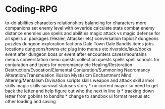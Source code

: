 # Coding-RPG
to-do
abilities
characters
    relationships
    balancing for characters
    more companions
    set enemy level with ovveride calculate stats
combat
    enemy distance
    enemies use spells and abilities
    magic attack vs magic defense for all spells
    ai packages (Healer, Attacker etc)
conversation
topics?
dungeons
    puzzles
    dungeon exploration
factions
    Dale Town
    Dale Bandits
items
jobs
locations
    dungeons/towns etc
    plug into menus etc
    riverside/lake/docks
    event after dungeon boss or event after encounters
    caves/mountains
menus
    converstation menu
quests
    collection quests
spells
    spell schools for conjuration and types for necromancy etc
    Healing/Restoration
    Destruction/Evocation/Elemental
    Conjuration/Summoning
    Necromancy
    Alteration/Transmuation
    Illusion
    Mystisicm
    Enchantment
    Mind Altering/Mentalism
    Divination
scripts
skills
    weapon and attack skill
    armor skills
    magic skills
    survival
statuses
story
    * no current mayor so need to get back the letter and help figure out who the next in line is
    * tracking down letter from goblins to bandits
    * change to sandbox
ui
    format menus etc
other
    loading and saving    
